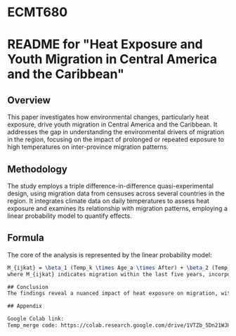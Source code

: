 # ECMT680
# README for "Heat Exposure and Youth Migration in Central America and the Caribbean"

## Overview
This paper investigates how environmental changes, particularly heat exposure, drive youth migration in Central America and the Caribbean. It addresses the gap in understanding the environmental drivers of migration in the region, focusing on the impact of prolonged or repeated exposure to high temperatures on inter-province migration patterns.

## Methodology
The study employs a triple difference-in-difference quasi-experimental design, using migration data from censuses across several countries in the region. It integrates climate data on daily temperatures to assess heat exposure and examines its relationship with migration patterns, employing a linear probability model to quantify effects.

## Formula
The core of the analysis is represented by the linear probability model:
```latex
M_{ijkat} = \beta_1 (Temp_k \times Age_a \times After) + \beta_2 (Temp_k \times Age_a) + \beta_3 (Temp_k \times After) + \beta_4 (Age_a \times After) + \theta X_{ijkt} + \alpha_j + \delta_t + \gamma_a + \epsilon_{ijkat}
where M_{ijkat} indicates migration within the last five years, incorporating interactions between temperature exposure, age groups, and periods.

## Conclusion
The findings reveal a nuanced impact of heat exposure on migration, with significant effects observed particularly among young women and the unskilled, suggesting a gendered and socioeconomic dimension to environmental migration. The patterns do not correlate with broad economic losses, indicating individual and household strategies to mitigate income fluctuations due to temperature variability.

## Appendix

Google Colab link: 
Temp_merge code: https://colab.research.google.com/drive/1VTZb_5Dn21WJHRXePJhVQUwB33iJXOQT?usp=sharing 
